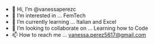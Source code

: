 - 👋 Hi, I’m @vanessaperezc
- 👀 I’m interested in ... FemTech  
- 🌱 I’m currently learning ... Italian and Excel 
- 💞️ I’m looking to collaborate on ... Learning how to Code 
- 📫 How to reach me ... vanessa.perez5617@gmail.com 

<!---
vanessaperezc/vanessaperezc is a ✨ special ✨ repository because its `README.md` (this file) appears on your GitHub profile.
You can click the Preview link to take a look at your changes.
--->

